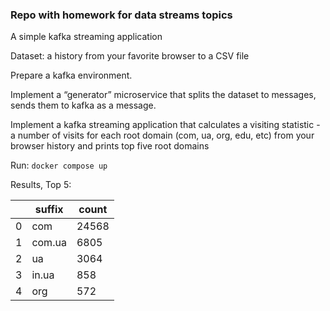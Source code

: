 ### Repo with homework for data streams topics

A simple kafka streaming application

Dataset: a history from your favorite browser to a CSV file

Prepare a kafka environment.

Implement a “generator” microservice that splits the dataset to messages, sends them to kafka as a message. 

Implement a kafka streaming application that calculates a visiting statistic - a number of visits for each root domain (com, ua, org, edu, etc) from your browser history and prints top five root domains

Run: `docker compose up`

Results, Top 5: 

| | suffix	| count
| --- | --- | --- |
| 0	| com	| 24568 |
| 1	| com.ua	| 6805 |
| 2	| ua	| 3064 |
| 3	| in.ua	| 858 |
| 4	| org	| 572 |
